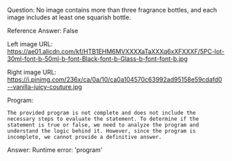 Question: No image contains more than three fragrance bottles, and each image includes at least one squarish bottle.

Reference Answer: False

Left image URL: https://ae01.alicdn.com/kf/HTB1EHM6MVXXXXaTaXXXq6xXFXXXF/5PC-lot-30ml-font-b-50ml-b-font-Black-font-b-Glass-b-font-font-b.jpg

Right image URL: https://i.pinimg.com/236x/ca/0a/10/ca0a104570c63992ad95158e59cdafd0--vanilla-juicy-couture.jpg

Program:

```
The provided program is not complete and does not include the necessary steps to evaluate the statement. To determine if the statement is true or false, we need to analyze the program and understand the logic behind it. However, since the program is incomplete, we cannot provide a definitive answer.
```
Answer: Runtime error: 'program'


